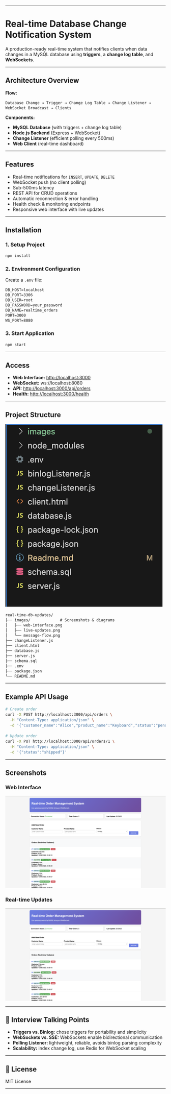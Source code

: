 
---

# Real-time Database Change Notification System

A production-ready real-time system that notifies clients when data changes in a MySQL database using **triggers**, a **change log table**, and **WebSockets**.

---

## Architecture Overview

**Flow:**

```
Database Change → Trigger → Change Log Table → Change Listener → WebSocket Broadcast → Clients
```

**Components:**

* **MySQL Database** (with triggers + change log table)
* **Node.js Backend** (Express + WebSocket)
* **Change Listener** (efficient polling every 500ms)
* **Web Client** (real-time dashboard)

---

##  Features

* Real-time notifications for `INSERT`, `UPDATE`, `DELETE`
* WebSocket push (no client polling)
* Sub-500ms latency
* REST API for CRUD operations
* Automatic reconnection & error handling
* Health check & monitoring endpoints
* Responsive web interface with live updates

---

##  Installation

### 1. Setup Project

```bash
npm install
```

### 2. Environment Configuration

Create a `.env` file:

```env
DB_HOST=localhost
DB_PORT=3306
DB_USER=root
DB_PASSWORD=your_password
DB_NAME=realtime_orders
PORT=3000
WS_PORT=8080
```

### 3. Start Application

```bash
npm start
```

---

##  Access

* **Web Interface:** [http://localhost:3000](http://localhost:3000)
* **WebSocket:** ws\://localhost:8080
* **API:** [http://localhost:3000/api/orders](http://localhost:3000/api/orders)
* **Health:** [http://localhost:3000/health](http://localhost:3000/health)

---

##  Project Structure
![Folder Structure](./images/folder-structure.png)
```
real-time-db-updates/
├── images/             # Screenshots & diagrams
│   ├── web-interface.png
│   ├── live-updates.png
│   └── message-flow.png
├── changeListener.js
├── client.html
├── database.js
├── server.js
├── schema.sql
├── .env
├── package.json
└── README.md
```

---

##  Example API Usage

```bash
# Create order
curl -X POST http://localhost:3000/api/orders \
  -H "Content-Type: application/json" \
  -d '{"customer_name":"Alice","product_name":"Keyboard","status":"pending"}'

# Update order
curl -X PUT http://localhost:3000/api/orders/1 \
  -H "Content-Type: application/json" \
  -d '{"status":"shipped"}'
```

---

##  Screenshots

### Web Interface

![Web Interface](./images/web-interface.png)

### Real-time Updates

![Live Updates](./images/web-interface.png)


---

## 🎯 Interview Talking Points

* **Triggers vs. Binlog:** chose triggers for portability and simplicity
* **WebSockets vs. SSE:** WebSockets enable bidirectional communication
* **Polling Listener:** lightweight, reliable, avoids binlog parsing complexity
* **Scalability:** index change log, use Redis for WebSocket scaling

---

## 📄 License

MIT License

---
